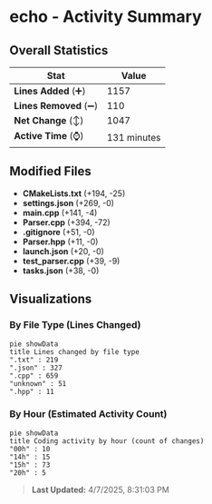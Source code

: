 # echo - Activity Summary 

## Overall Statistics

| Stat                   | Value                                                             |
| ---------------------- | ----------------------------------------------------------------- |
| **Lines Added** (➕)   | 1157                                          |
| **Lines Removed** (➖) | 110                                        |
| **Net Change** (↕)    | 1047                |
| **Active Time** (⌚)   | 131 minutes |


## Modified Files
- **CMakeLists.txt** (+194, -25)
- **settings.json** (+269, -0)
- **main.cpp** (+141, -4)
- **Parser.cpp** (+394, -72)
- **.gitignore** (+51, -0)
- **Parser.hpp** (+11, -0)
- **launch.json** (+20, -0)
- **test_parser.cpp** (+39, -9)
- **tasks.json** (+38, -0)

## Visualizations

### By File Type (Lines Changed)

```mermaid
pie showData
title Lines changed by file type
".txt" : 219
".json" : 327
".cpp" : 659
"unknown" : 51
".hpp" : 11
```

### By Hour (Estimated Activity Count)

```mermaid
pie showData
title Coding activity by hour (count of changes)
"00h" : 10
"14h" : 15
"15h" : 73
"20h" : 5
```


> **Last Updated:** 4/7/2025, 8:31:03 PM